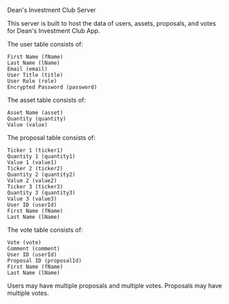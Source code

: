 Dean's Investment Club Server

This server is built to host the data of users, assets, proposals, and votes for Dean's Investment Club App.

The user table consists of:

    First Name (fName)
    Last Name (lName)
    Email (email)
    User Title (title)
    User Role (role)
    Encrypted Password (password)

The asset table consists of:

    Asset Name (asset)
    Quantity (quantity)
    Value (value)

The proposal table consists of:

    Ticker 1 (ticker1)
    Quantity 1 (quantity1)
    Value 1 (value1)
    Ticker 2 (ticker2)
    Quantity 2 (quantity2)
    Value 2 (value2)
    Ticker 3 (ticker3)
    Quantity 3 (quantity3)
    Value 3 (value3)
    User ID (userId)
    First Name (fName)
    Last Name (lName)

The vote table consists of:

    Vote (vote)
    Comment (comment)
    User ID (userId)
    Proposal ID (proposalId)
    First Name (fName)
    Last Name (lName)

Users may have multiple proposals and multiple votes.
Proposals may have multiple votes.
